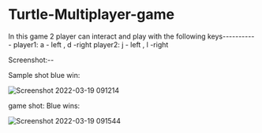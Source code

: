# Turtle-Multiplayer-game

In this game 2 player can interact and play with the following keys-----------
player1: a - left   , d  -right
player2: j - left   , l  -right

Screenshot:--

Sample shot blue win: 

![Screenshot 2022-03-19 091214](https://user-images.githubusercontent.com/41908711/159105352-bcacbefc-2285-4973-a8a9-8734b8da07e3.png)

game shot: Blue wins:

![Screenshot 2022-03-19 091544](https://user-images.githubusercontent.com/41908711/159105485-3cc6ddbc-578d-4b37-910c-69464e1e39dd.png)
